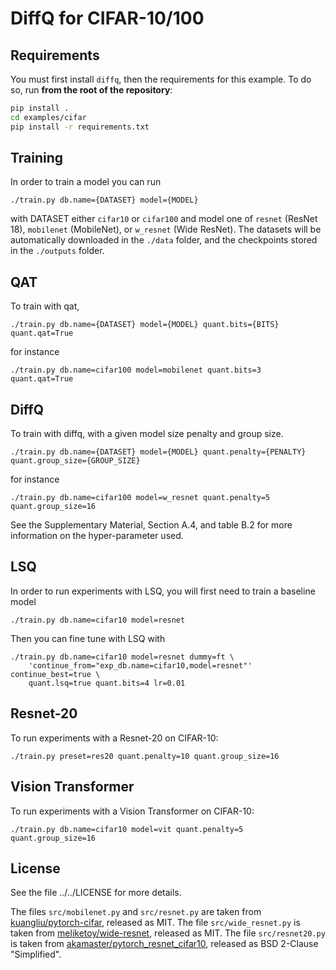 # DiffQ for CIFAR-10/100

## Requirements

You must first install `diffq`, then the requirements for this example. To do so, run **from the root of the repository**:
```bash
pip install .
cd examples/cifar
pip install -r requirements.txt
```

## Training

In order to train a model you can run

```
./train.py db.name={DATASET} model={MODEL}
```
with DATASET either `cifar10` or `cifar100` and model one of
`resnet` (ResNet 18), `mobilenet` (MobileNet), or `w_resnet` (Wide ResNet).
The datasets will be automatically downloaded in the `./data` folder, and
the checkpoints stored in the `./outputs` folder.


## QAT

To train with qat,
```
./train.py db.name={DATASET} model={MODEL} quant.bits={BITS} quant.qat=True
```

for instance

```
./train.py db.name=cifar100 model=mobilenet quant.bits=3 quant.qat=True
```

## DiffQ

To train with diffq, with a given model size penalty and group size.
```
./train.py db.name={DATASET} model={MODEL} quant.penalty={PENALTY} quant.group_size={GROUP_SIZE}
```

for instance

```
./train.py db.name=cifar100 model=w_resnet quant.penalty=5 quant.group_size=16
```

See the Supplementary Material, Section A.4, and table B.2 for more information on the hyper-parameter used.

## LSQ

In order to run experiments with LSQ, you will first need to train a baseline model

```
./train.py db.name=cifar10 model=resnet
```

Then you can fine tune with LSQ with

```
./train.py db.name=cifar10 model=resnet dummy=ft \
	'continue_from="exp_db.name=cifar10,model=resnet"' continue_best=true \
	quant.lsq=true quant.bits=4 lr=0.01

```


## Resnet-20

To run experiments with a Resnet-20 on CIFAR-10:

```
./train.py preset=res20 quant.penalty=10 quant.group_size=16
```

## Vision Transformer

To run experiments with a Vision Transformer on CIFAR-10:

```
./train.py db.name=cifar10 model=vit quant.penalty=5 quant.group_size=16
```


## License

See the file ../../LICENSE for more details.

The files `src/mobilenet.py` and `src/resnet.py` are taken from [kuangliu/pytorch-cifar](https://github.com/kuangliu/pytorch-cifar), released as MIT.
The file `src/wide_resnet.py` is taken from [meliketoy/wide-resnet](https://github.com/meliketoy/wide-resnet.pytorch), released as MIT.
The file `src/resnet20.py` is taken from [akamaster/pytorch_resnet_cifar10](https://github.com/akamaster/pytorch_resnet_cifar10), released as BSD 2-Clause "Simplified".
